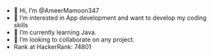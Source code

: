 - 👋 Hi, I’m @AmeerMamoon347
- 👀 I’m interested in App development and want to develop my coding skills
- 🌱 I’m currently learning Java.
- 💞️ I’m looking to collaborate on any project.
- Rank at HackerRank: 74801




